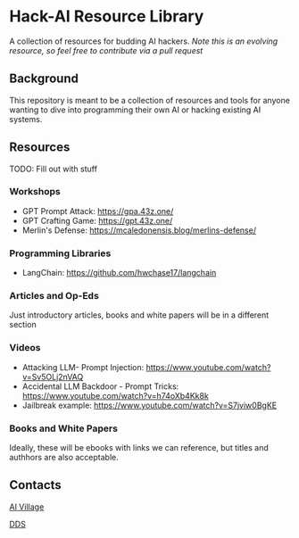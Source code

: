 # Hack-AI Resource Library

A collection of resources for budding AI hackers.  *Note this is an evolving resource, so feel free to contribute via a pull request*

## Background

This repository is meant to be a collection of resources and tools for anyone wanting to dive into programming their own AI or hacking existing AI systems.  

## Resources

TODO: Fill out with stuff

### Workshops

 - GPT Prompt Attack: https://gpa.43z.one/
 - GPT Crafting Game: https://gpt.43z.one/
 - Merlin's Defense: https://mcaledonensis.blog/merlins-defense/


### Programming Libraries

- LangChain: https://github.com/hwchase17/langchain


### Articles and Op-Eds

Just introductory articles, books and white papers will be in a different section

### Videos

- Attacking LLM- Prompt Injection: https://www.youtube.com/watch?v=Sv5OLj2nVAQ
- Accidental LLM Backdoor - Prompt Tricks: https://www.youtube.com/watch?v=h74oXb4Kk8k
- Jailbreak example: https://www.youtube.com/watch?v=S7jviw0BgKE


### Books and White Papers

Ideally, these will be ebooks with links we can reference, but titles and authhors are also acceptable.  




## Contacts

[AI Village](https://aivillage.org/)

[DDS](https://www.dds.mil/)
